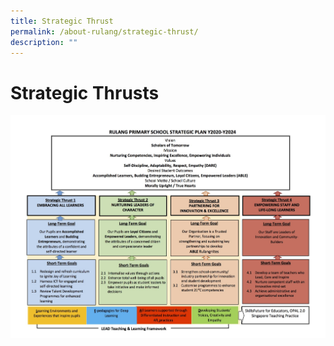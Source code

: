 ```yaml
---
title: Strategic Thrust
permalink: /about-rulang/strategic-thrust/
description: ""
---
```


# Strategic Thrusts

![](</images/Strategic%20Thrusts%20(2020-2024).jpg>)
